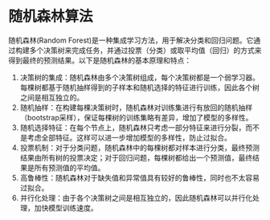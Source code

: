 # 随机森林算法

随机森林(Random Forest)是一种集成学习方法，用于解决分类和回归问题。它通过构建多个决策树来完成任务，并通过投票（分类）或取平均值（回归）的方式来得到最终的预测结果。以下是随机森林的基本原理和特点：

1. 决策树的集成：随机森林由多个决策树组成，每个决策树都是一个弱学习器。每棵树都基于随机抽样得到的子样本和随机选择的特征进行训练，因此各个树之间是相互独立的。
2. 随机抽样：在构建每棵决策树时，随机森林对训练集进行有放回的随机抽样（bootstrap采样），保证每棵树的训练集略有差异，增加了模型的多样性。
3. 随机选择特征：在每个节点上，随机森林只考虑一部分特征来进行分裂，而不是考虑全部特征。这样可以进一步增加模型的多样性，防止过拟合。
4. 投票机制：对于分类问题，随机森林中的每棵树都对样本进行分类，最终预测结果由所有树的投票决定；对于回归问题，每棵树都给出一个预测值，最终结果是所有预测值的平均值。
5. 高鲁棒性：随机森林对于缺失值和异常值具有较好的鲁棒性，同时也不太容易过拟合。
6. 并行化处理：由于各个决策树之间是相互独立的，因此随机森林可以并行化处理，加快模型训练速度。

